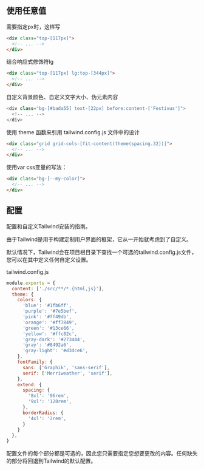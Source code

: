 ## 使用任意值

需要指定px时，这样写

```html
<div class="top-[117px]">
  <!-- ... -->
</div>
```

结合响应式修饰符lg

```html
<div class="top-[117px] lg:top-[344px]">
  <!-- ... -->
</div>
```

自定义背景颜色、自定义文字大小、伪元素内容

```js
<div class="bg-[#bada55] text-[22px] before:content-['Festivus']">
  <!-- ... -->
</div>
```

使用 theme 函数来引用 tailwind.config.js 文件中的设计

```html
<div class="grid grid-cols-[fit-content(theme(spacing.32))]">
  <!-- ... -->
</div>
```

使用var css变量的写法：

```html
<div class="bg-[--my-color]">
  <!-- ... -->
</div>
```

## 配置

配置和自定义Tailwind安装的指南。

由于Tailwind是用于构建定制用户界面的框架，它从一开始就考虑到了自定义。

默认情况下，Tailwind会在项目根目录下查找一个可选的tailwind.config.js文件，您可以在其中定义任何自定义设置。

tailwind.config.js

```js
module.exports = {
  content: ['./src/**/*.{html,js}'],
  theme: {
    colors: {
      'blue': '#1fb6ff',
      'purple': '#7e5bef',
      'pink': '#ff49db',
      'orange': '#ff7849',
      'green': '#13ce66',
      'yellow': '#ffc82c',
      'gray-dark': '#273444',
      'gray': '#8492a6',
      'gray-light': '#d3dce6',
    },
    fontFamily: {
      sans: ['Graphik', 'sans-serif'],
      serif: ['Merriweather', 'serif'],
    },
    extend: {
      spacing: {
        '8xl': '96rem',
        '9xl': '128rem',
      },
      borderRadius: {
        '4xl': '2rem',
      }
    }
  },
}
```

配置文件的每个部分都是可选的，因此您只需要指定您想要更改的内容。任何缺失的部分将回退到Tailwind的默认配置。

